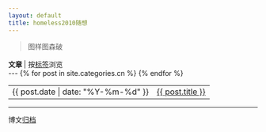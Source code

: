 ```yaml
---
layout: default
title: homeless2010随想
---
```


<article>
<blockquote><p>
图样图森破
</p></blockquote>
</article>

<p style="text-align:left;margin-top:1.2em;margin-bottom:0;">
<b>文章 </b>
| 按<a href="/archive#tags">标签</a>浏览 
<!--<span style="float:right;">按<a href="/archive#tags">标签</a>浏览</span>-->
</p>
---

<table>
{% for post in site.categories.cn %}
<tr id="blog-table">
<td>{{ post.date | date: "%Y-%m-%d" }}</td>
<td><a class="post-list-item" href="{{ post.url | prepend: site.baseurl }}">{{ post.title }}</a></td>
</tr>
{% endfor %}
</table>
<hr>
<p>博文<a href="/archive">归档</a></p>
